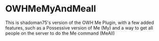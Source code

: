OWHMeMyAndMeall
===============
This is shadoman75's version of the OWH Me Plugin, with a few added features, such as a Possessive version of Me (My) and a way to get all people on the server to do the Me command (MeAll)
